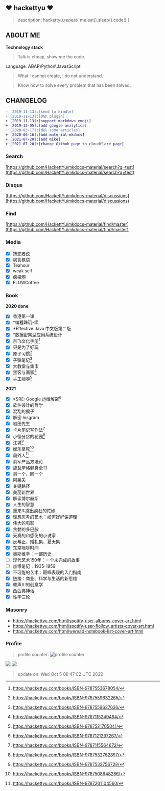 ## :heart: hackettyu :heart:

> description: hackettyu.repeat( me.eat().sleep().code() )

## ABOUT ME

**Technology stack**

> Talk is cheap, show me the code.

Language: ABAP\Python\JavasScript

> What I cannot create, I do not understand.

> Know how to solve every problem that has been solved.

## CHANGELOG

``` diff
- [2019-11-13]:[send to kindle]
- [2019-11-13]:[OGP plugin]
+ [2019-11-13]:[support markdown emoji]
+ [2019-12-05]:[add google analytics]
- [2020-03-17]:[del some articles]
+ [2020-06-16]:[add material-mkdocs]
+ [2021-07-20]:[add mike]
+ [2021-07-20]:[change Github page to cloudflare page]
```

### Search

[https://github.com/HackettYu/mkdocs-material/search?q=test](https://github.com/HackettYu/mkdocs-material/search?q=test)

### Disqus

[https://github.com/HackettYu/mkdocs-material/discussions](https://github.com/HackettYu/mkdocs-material/discussions)

### Find

[https://github.com/HackettYu/mkdocs-material/find/master](https://github.com/HackettYu/mkdocs-material/find/master)

### Media

* [X] 捕蛇者说
* [X] 枫言枫语
* [X] Teahour
* [X] weak self
* [X] 疯投圈
* [X] FLOWCoffee

### Book

**2020 done**

- [x] 香港第一课                   
- [x] *编程珠玑-续
- [x] *Effective Java 中文版第二版 
- [x] *数据密集型应用系统设计  
- [x] 奈飞文化手册[^8]              
- [x] 只是为了好玩                 
- [x] 原子习惯[^10]               
- [X] 子弹笔记[^9]                
- [X] 大教堂与集市                 
- [X] 黑客与画家[^1]
- [X] 手工咖啡[^5]

**2021**
                
- [X] *SRE: Google 运维解密[^3]     
- [X] 软件设计的哲学
- [X] 混乱的猴子
- [X] 解密 Insgram
- [X] 岩田先生
- [X] 卡片笔记写作法[^2]
- [X] 小径分岔的花园[^7]
- [X] 江城[^6]
- [X] 娱乐至死[^4]
- [X] 局外人[^11]
- [X] 俞军产品方法论
- [X] 施瓦辛格健身全书
- [X] 另一个，同一个
- [X] 阿莱夫
- [X] 关键路径
- [X] 美丽新世界
- [X] 解读博尔赫斯
- [X] 人生的智慧
- [X] 重来3:跳出疯狂的忙碌
- [X] 理想思考的艺术：如何好好讲道理
- [X] 伟大的电影
- [X] 贪婪的多巴胺
- [X] 天真的和感伤的小说家
- [X] 反与正、婚礼集、夏天集
- [X] 东京咖啡时间
- [X] 奥斯维辛：一部历史
- [ ] 现代艺术150年：一个未完成的故事
- [ ] 加缪笔记：1935-1959
- [X] 不可能的艺术：巅峰表现的入门指南
- [X] 链接：商业、科学与生活的新思维
- [X] 赖声川的创意学
- [X] 西西弗神话
- [X] 性学三论

### Masonry

- <https://hackettyu.com/html/spotify-user-albums-cover-art.html>
- <https://hackettyu.com/html/spotify-user-flollow_artists-cover-art.html>
- <https://hackettyu.com/html/weread-notebook-list-cover-art.html>

### Profile 

> profile counter: ![profile counter](https://komarev.com/ghpvc/?username=hackettyu&color=grey)


[^1]: <https://hackettyu.com/books/ISBN-9787115249494/>
[^2]: <https://hackettyu.com/books/ISBN-9787115564672/>
[^3]: <https://hackettyu.com/books/ISBN-9787121297267/>
[^4]: <https://hackettyu.com/books/ISBN-9787508648286/>
[^5]: <https://hackettyu.com/books/ISBN-9787521705041/>
[^6]: <https://hackettyu.com/books/ISBN-9787532756728/>
[^7]: <https://hackettyu.com/books/ISBN-9787532762897/>
[^8]: <https://hackettyu.com/books/ISBN-9787553678054/>
[^9]: <https://hackettyu.com/books/ISBN-9787559627636/>
[^10]: <https://hackettyu.com/books/ISBN-9787559632265/>
[^11]: <https://hackettyu.com/books/ISBN-9787201104560/>

![](https://hy-picgo.oss-cn-shenzhen.aliyuncs.com/2022/02/04/371615235f3034ac8576bbada0ef64d5.jpg)
![](https://hy-picgo.oss-cn-shenzhen.aliyuncs.com/2022/02/04/9470be17cf29e1f278e9fb7ee5ed7d33.jpg)



> update on: Wed Oct 5 06:47:02 UTC 2022 

